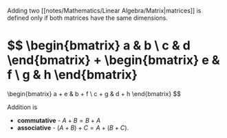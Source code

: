 Adding two [[notes/Mathematics/Linear Algebra/Matrix|matrices]] is defined only if both matrices have the same dimensions.

$$
\begin{bmatrix}
a & b \\ 
c & d 
\end{bmatrix} 
+
\begin{bmatrix}
e & f \\ 
g & h 
\end{bmatrix} 
=
\begin{bmatrix}
a + e & b + f \\ 
c + g & d + h 
\end{bmatrix} 
$$

Addition is
- **commutative** - $A + B = B + A$ 
- **associative** - $(A + B) + C = A + (B + C)$.

